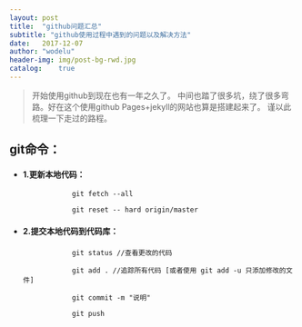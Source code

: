 ```yaml
---
layout:	post
title:	"github问题汇总"
subtitle: "github使用过程中遇到的问题以及解决方法"
date:	2017-12-07
author:	"wodelu"
header-img: img/post-bg-rwd.jpg
catalog:	true
---
```


> 开始使用github到现在也有一年之久了。
> 中间也踏了很多坑，绕了很多弯路。好在这个使用github Pages+jekyll的网站也算是搭建起来了。
> 谨以此梳理一下走过的路程。


## git命令：
 - #### 1.更新本地代码：
 	```git
 	            git fetch --all
 	            
	            git reset -- hard origin/master

	```
	            
 - #### 2.提交本地代码到代码库：
 	```
 	            git status //查看更改的代码
 	           
 	            git add . //追踪所有代码 [或者使用 git add -u 只添加修改的文件]
 	            
 	            git commit -m "说明" 
 	            
 	            git push
 	            
 	 ```